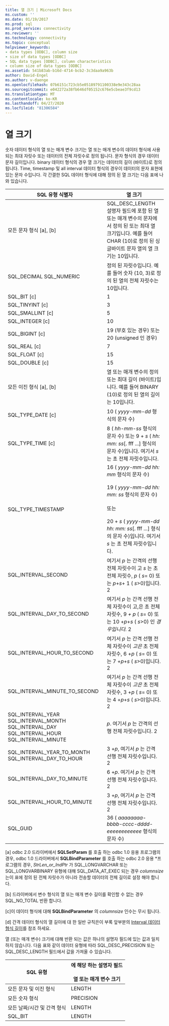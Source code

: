 ```yaml
---
title: 열 크기 | Microsoft Docs
ms.custom: ''
ms.date: 01/19/2017
ms.prod: sql
ms.prod_service: connectivity
ms.reviewer: ''
ms.technology: connectivity
ms.topic: conceptual
helpviewer_keywords:
- data types [ODBC], column size
- size of data types [ODBC]
- SQL data types [ODBC], column characteristics
- column size of data types [ODBC]
ms.assetid: 541b83ab-b16d-4714-bcb2-3c3daa9a963b
author: David-Engel
ms.author: v-daenge
ms.openlocfilehash: 07b6151c723cb5e05189791100338e9e343c28aa
ms.sourcegitcommit: e042272a38fb646df05152c676e5cbeae3f9cd13
ms.translationtype: MT
ms.contentlocale: ko-KR
ms.lasthandoff: 04/27/2020
ms.locfileid: "81306584"
---
```

# <a name="column-size"></a>열 크기
숫자 데이터 형식의 열 또는 매개 변수 크기는 열 또는 매개 변수의 데이터 형식에 사용 되는 최대 자릿수 또는 데이터의 전체 자릿수로 정의 됩니다. 문자 형식의 경우 데이터 문자 길이입니다. binary 데이터 형식의 경우 열 크기는 데이터의 길이 (바이트)로 정의 됩니다. Time, timestamp 및 all interval 데이터 형식의 경우이 데이터의 문자 표현에 있는 문자 수입니다. 각 간결한 SQL 데이터 형식에 대해 정의 된 열 크기는 다음 표에 나와 있습니다.  
  
|SQL 유형 식별자|열 크기|  
|-------------------------|-----------------|  
|모든 문자 형식 [a], [b]|SQL_DESC_LENGTH 설명자 필드에 포함 된 열 또는 매개 변수의 문자에서 정의 된 또는 최대 열 크기입니다. 예를 들어 CHAR (10)로 정의 된 싱글바이트 문자 열의 열 크기는 10입니다.|  
|SQL_DECIMAL SQL_NUMERIC|정의 된 자릿수입니다. 예를 들어 숫자 (10, 3)로 정의 된 열의 전체 자릿수는 10입니다.|  
|SQL_BIT [c]|1|  
|SQL_TINYINT [c]|3|  
|SQL_SMALLINT [c]|5|  
|SQL_INTEGER [c]|10|  
|SQL_BIGINT [c]|19 (부호 있는 경우) 또는 20 (unsigned 인 경우)|  
|SQL_REAL [c]|7|  
|SQL_FLOAT [c]|15|  
|SQL_DOUBLE [c]|15|  
|모든 이진 형식 [a], [b]|열 또는 매개 변수의 정의 또는 최대 길이 (바이트)입니다. 예를 들어 BINARY (10)로 정의 된 열의 길이는 10입니다.|  
|SQL_TYPE_DATE [c]|10 ( *yyyy-mm-dd* 형식의 문자 수)|  
|SQL_TYPE_TIME [c]|8 ( *hh-mm-ss* 형식의 문자 수) 또는 9 + *s* ( *hh: mm: ss*[. fff ...] 형식의 문자 수)입니다. 여기서 *s* 는 초 전체 자릿수입니다.|  
|SQL_TYPE_TIMESTAMP|16 ( *yyyy-mm-dd hh: mm* 형식의 문자 수)<br /><br /> 19 ( *yyyy-mm-dd* *hh: mm: ss* 형식의 문자 수)<br /><br /> 또는<br /><br /> 20 + *s* ( *yyyy-mm-dd hh: mm: ss*[. fff ...] 형식의 문자 수)입니다. 여기서 *s* 는 초 전체 자릿수입니다.|  
|SQL_INTERVAL_SECOND|여기서 *p* 는 간격의 선행 전체 자릿수이 고 *s* 는 초 전체 자릿수, *p* ( *s*= 0) 또는 *p*+*s*+ 1 ( *s*>0)입니다. 2|  
|SQL_INTERVAL_DAY_TO_SECOND|여기서 *p* 는 간격 선행 전체 자릿수이 고,은 초 전체 자릿수, 9 *+ p* ( *s*= 0) 또는 10 +*p*+*s* ( *s*>0) 인 *경우입니다.* 2|  
|SQL_INTERVAL_HOUR_TO_SECOND|여기서 *p* 는 간격 선행 전체 자릿수이 *고은* 초 전체 자릿수, 6 +*p* ( *s*= 0) 또는 7 +*p*+*s* ( *s*>0)입니다. 2|  
|SQL_INTERVAL_MINUTE_TO_SECOND|여기서 *p* 는 간격 선행 전체 자릿수이 *고은* 초 전체 자릿수, 3 +*p* ( *s*= 0) 또는 4 +*p*+*s* ( *s*>0)입니다. 2|  
|SQL_INTERVAL_YEAR SQL_INTERVAL_MONTH SQL_INTERVAL_DAY SQL_INTERVAL_HOUR SQL_INTERVAL_MINUTE|*p*. 여기서 *p* 는 간격의 선행 전체 자릿수입니다. 2|  
|SQL_INTERVAL_YEAR_TO_MONTH SQL_INTERVAL_DAY_TO_HOUR|3 +*p*, 여기서 *p* 는 간격 선행 전체 자릿수입니다. 2|  
|SQL_INTERVAL_DAY_TO_MINUTE|6 +*p*. 여기서 *p* 는 간격 선행 전체 자릿수입니다. 2|  
|SQL_INTERVAL_HOUR_TO_MINUTE|3 +*p*, 여기서 *p* 는 간격 선행 전체 자릿수입니다. 2|  
|SQL_GUID|36 ( *aaaaaaaa-bbbb-cccc-dddd-eeeeeeeeeeee* 형식의 문자 수)|  
  
 [a] odbc 2.0 드라이버에서 **SQLSetParam** 를 호출 하는 odbc 1.0 응용 프로그램의 경우, odbc 1.0 드라이버에서 **SQLBindParameter** 를 호출 하는 odbc 2.0 응용 \*프로그램의 경우, *StrLen_or_IndPtr* 가 SQL_LONGVARCHAR 또는 SQL_LONGVARBINARY 유형에 대해 SQL_DATA_AT_EXEC 되는 경우 *columnsize* 는이 표에 정의 된 전체 자릿수가 아니라 전송할 데이터의 전체 길이로 설정 해야 합니다.  
  
 [b] 드라이버에서 변수 형식의 열 또는 매개 변수 길이를 확인할 수 없는 경우 SQL_NO_TOTAL 반환 합니다.  
  
 [c]이 데이터 형식에 대해 **SQLBindParameter** 의 *columnsize* 인수는 무시 됩니다.  
  
 [d] 간격 데이터 형식의 열 길이에 대 한 일반 규칙은이 부록 앞부분의 [Interval 데이터 형식 길이](../../../odbc/reference/appendixes/interval-data-type-length.md)를 참조 하세요.  
  
 열 (또는 매개 변수) 크기에 대해 반환 되는 값은 하나의 설명자 필드에 있는 값과 일치 하지 않습니다. 다음 표와 같이 데이터 유형에 따라 SQL_DESC_PRECISION 또는 SQL_DESC_LENGTH 필드에서 값을 가져올 수 있습니다.  
  
|SQL 유형|에 해당 하는 설명자 필드<br /><br /> 열 또는 매개 변수 크기|  
|--------------|--------------------------------------------------------------------|  
|모든 문자 및 이진 형식|LENGTH|  
|모든 숫자 형식|PRECISION|  
|모든 날짜/시간 및 간격 형식|LENGTH|  
|SQL_BIT|LENGTH|
